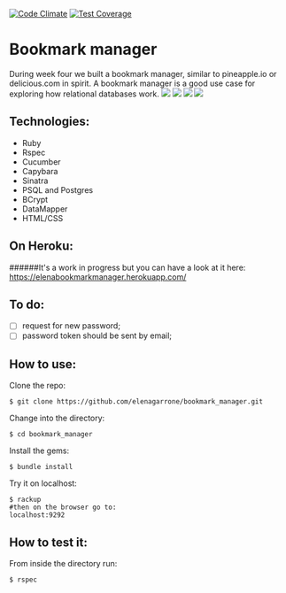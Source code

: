 [![Code Climate](https://codeclimate.com/github/elenagarrone/bookmark_manager/badges/gpa.svg)](https://codeclimate.com/github/elenagarrone/bookmark_manager)
[![Test Coverage](https://codeclimate.com/github/elenagarrone/bookmark_manager/badges/coverage.svg)](https://codeclimate.com/github/elenagarrone/bookmark_manager)

Bookmark manager
================

During week four we built a bookmark manager, similar to pineapple.io or delicious.com in spirit. A bookmark manager is a good use case for exploring how relational databases work.
<img src='http://i59.tinypic.com/sgr32w.jpg'>
<img src='http://i58.tinypic.com/33o5j42.jpg'>
<img src='http://i61.tinypic.com/154fyph.jpg'>
<img src='http://i61.tinypic.com/2ywzali.jpg'>

Technologies:
------------
- Ruby
- Rspec
- Cucumber
- Capybara
- Sinatra
- PSQL and Postgres
- BCrypt
- DataMapper
- HTML/CSS

On Heroku:
---------

######It's a work in progress but you can have a look at it here:
https://elenabookmarkmanager.herokuapp.com/

To do:
-----
- [ ] request for new password;
- [ ] password token should be sent by email;

How to use:
----------
Clone the repo:
```shell
$ git clone https://github.com/elenagarrone/bookmark_manager.git
```
Change into the directory:
```shell
$ cd bookmark_manager
```
Install the gems:
```shell
$ bundle install
```
Try it on localhost:
```shell
$ rackup
#then on the browser go to:
localhost:9292
```

How to test it:
--------------
From inside the directory run:
```shell
$ rspec
```
